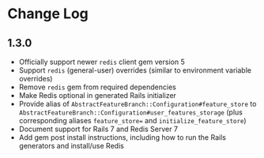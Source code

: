 # Change Log

## 1.3.0

- Officially support newer `redis` client gem version 5
- Support `redis` (general-user) overrides (similar to environment variable overrides)
- Remove `redis` gem from required dependencies
- Make Redis optional in generated Rails initializer
- Provide alias of `AbstractFeatureBranch::Configuration#feature_store` to `AbstractFeatureBranch::Configuration#user_features_storage` (plus corresponding aliases `feature_store=` and `initialize_feature_store`)
- Document support for Rails 7 and Redis Server 7
- Add gem post install instructions, including how to run the Rails generators and install/use Redis

